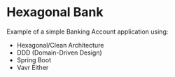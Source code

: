 # Hexagonal Bank
Example of a simple Banking Account application using: 
- Hexagonal/Clean Architecture
- DDD (Domain-Driven Design)
- Spring Boot
- Vavr Either
